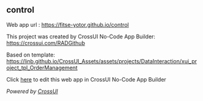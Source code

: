 ## control
Web app url : https://fitse-yotor.github.io/control

This project was created by CrossUI No-Code App Builder: https://crossui.com/RADGithub

Based on template: https://linb.github.io/CrossUI_Assets/assets/projects/DataInteraction/xui_project_tpl_OrderManagement

Click [here](https://crossui.com/RADGithub/#!from=github&owner=fitse-yotor&repo=control) to edit this web app in CrossUI No-Code App Builder

<i>Powered by [CrossUI](https://crossui.com)</i>
